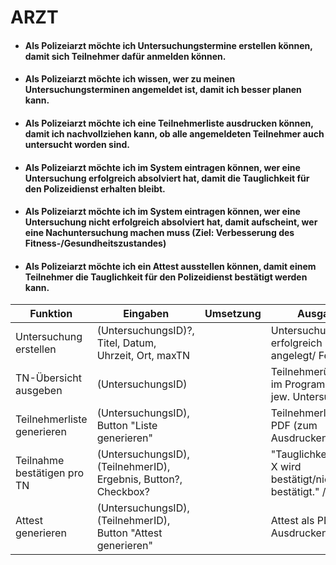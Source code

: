 # ARZT

- #### Als Polizeiarzt möchte ich Untersuchungstermine erstellen können, damit sich Teilnehmer dafür anmelden können.

- #### Als Polizeiarzt möchte ich wissen, wer zu meinen Untersuchungsterminen angemeldet ist, damit ich besser planen kann.

- #### Als Polizeiarzt möchte ich eine Teilnehmerliste ausdrucken können, damit ich nachvollziehen kann, ob alle angemeldeten Teilnehmer auch untersucht worden sind.

- #### Als Polizeiarzt möchte ich im System eintragen können, wer eine Untersuchung erfolgreich absolviert hat, damit die Tauglichkeit für den Polizeidienst erhalten bleibt.

- #### Als Polizeiarzt möchte ich im System eintragen können, wer eine Untersuchung nicht erfolgreich absolviert hat, damit aufscheint, wer eine Nachuntersuchung machen muss (Ziel: Verbesserung des Fitness-/Gesundheitszustandes)

- #### Als Polizeiarzt möchte ich ein Attest ausstellen können, damit einem Teilnehmer die Tauglichkeit für den Polizeidienst bestätigt werden kann.

| Funktion                    | Eingaben                                                        | Umsetzung | Ausgabe                                                          | Zeit? |
| --------------------------- | --------------------------------------------------------------- | --------- | ---------------------------------------------------------------- | ----- |
| Untersuchung erstellen      | (UntersuchungsID)?, Titel, Datum, Uhrzeit, Ort, maxTN           |           | Untersuchung erfolgreich angelegt/ Fehler                        |       |
| TN-Übersicht ausgeben       | (UntersuchungsID)                                               |           | Teilnehmerübersicht im Programm zur. jew. Untersuchung           |       |
| Teilnehmerliste generieren  | (UntersuchungsID), Button "Liste generieren"                    |           | Teilnehmerliste als PDF (zum Ausdrucken)                         |       |
| Teilnahme bestätigen pro TN | (UntersuchungsID), (TeilnehmerID), Ergebnis, Button?, Checkbox? |           | "Tauglichkeit für TN X wird bestätigt/nicht bestätigt." / Fehler |       |
| Attest generieren           | (UntersuchungsID), (TeilnehmerID), Button "Attest generieren"   |           | Attest als PDF (zum Ausdrucken)                                  |       |
